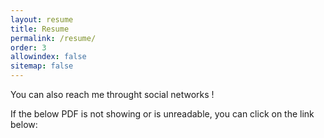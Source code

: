 ```yaml
---
layout: resume
title: Resume
permalink: /resume/
order: 3
allowindex: false
sitemap: false
---
```


You can also reach me throught social networks !

If the below PDF is not showing or is unreadable, you can click on the link below: